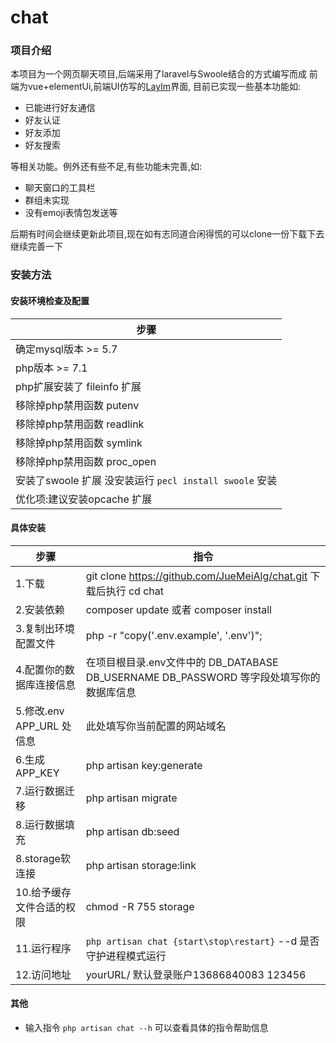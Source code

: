# chat

### 项目介绍
本项目为一个网页聊天项目,后端采用了laravel与Swoole结合的方式编写而成
前端为vue+elementUi,前端UI仿写的[LayIm](http://layim.layui.com/)界面,
目前已实现一些基本功能如:
* 已能进行好友通信
* 好友认证
* 好友添加
* 好友搜索

等相关功能。例外还有些不足,有些功能未完善,如:
* 聊天窗口的工具栏
* 群组未实现
* 没有emoji表情包发送等

后期有时间会继续更新此项目,现在如有志同道合闲得慌的可以clone一份下载下去继续完善一下


### 安装方法

#### 安装环境检查及配置

| 步骤  |
| ------|
|  确定mysql版本 >= 5.7 |
|  php版本 >= 7.1 |
|  php扩展安装了 fileinfo 扩展 |
|  移除掉php禁用函数 putenv |
|  移除掉php禁用函数 readlink |
|  移除掉php禁用函数 symlink |
|  移除掉php禁用函数 proc_open |
|  安装了swoole 扩展 没安装运行 `pecl install swoole` 安装 |
|  优化项:建议安装opcache 扩展 |




#### 具体安装
| 步骤 | 指令 |
| ------ | ------ |
| 1.下载 | git clone https://github.com/JueMeiAlg/chat.git 下载后执行 cd chat |
| 2.安装依赖 | composer update 或者 composer install|
| 3.复制出环境配置文件 |php -r "copy('.env.example', '.env')"; |
| 4.配置你的数据库连接信息 | 在项目根目录.env文件中的 DB_DATABASE DB_USERNAME DB_PASSWORD 等字段处填写你的数据库信息 |
| 5.修改.env APP_URL 处信息 | 此处填写你当前配置的网站域名 |
| 6.生成APP_KEY | php artisan key:generate |
| 7.运行数据迁移 | php artisan migrate |
| 8.运行数据填充 | php artisan db:seed |
| 8.storage软连接 | php artisan storage:link|
| 10.给予缓存文件合适的权限 | chmod -R 755 storage  |
| 11.运行程序  | `php artisan chat {start\stop\restart}`  --d 是否守护进程模式运行|
| 12.访问地址  | yourURL/ 默认登录账户13686840083 123456 |

#### 其他

* 输入指令 `php artisan chat --h` 可以查看具体的指令帮助信息